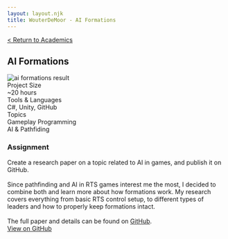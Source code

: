 ```yaml
---
layout: layout.njk
title: WouterDeMoor - AI Formations
---
```


<article class="project-page container">
<div class="project-page-head">
    <a href="/academic">< Return to Academics</a>
    <h2 class="project-title">AI Formations</h2>
</div>
<div class="project-intro">
    <img src="/gif/aiformations_thumbnail.gif" alt="ai formations result" class="project-video" loading="lazy"/>
    <div class="project-data">
        <div>
            <div class="data-title">Project Size</div>
            <div class="data-text">~20 hours</div>
        </div>
        <div>
            <div class="data-title">Tools &amp; Languages</div>
            <div class="data-text">C#, Unity, GitHub</div>
        </div>
        <div>
            <div class="data-title">Topics</div>
            <div class="data-text">
            Gameplay Programming </br>
            AI &amp; Pathfiding
            </div>
        </div>
    </div>
</div>

<section class="project-section">
    <h3>Assignment</h3>
    <div class="project-description">
        Create a research paper on a topic related to AI in games, and publish it on GitHub.</br>
        </br>
        Since pathfinding and AI in RTS games interest me the most, I decided to combine both and learn more about how formations work. My research covers everything from basic RTS control setup, to different types of leaders and how to properly keep formations intact.</br>
        </br>
        The full paper and details can be found on <a href="https://github.com/EezehDev/AI-Formations" target="_blank" rel="noopener noreferrer">GitHub</a>.
    </div>
</section>

<div class="button-div">
    <a class="link-button" href="https://github.com/EezehDev/AI-Formations" target="_blank" rel="noopener noreferrer">View on GitHub</a>
</div>
</article>